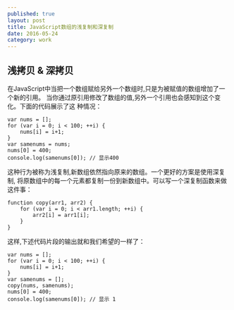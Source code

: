 ```yaml
---  
published: true  
layout: post  
title: JavaScript数组的浅复制和深复制
date: 2016-05-24  
category: work  
---  
```


## 浅拷贝 & 深拷贝
在JavaScript中当把一个数组赋给另外一个数组时,只是为被赋值的数组增加了一个新的引用。
当你通过原引用修改了数组的值,另外一个引用也会感知到这个变化。下面的代码展示了这
种情况：

```
var nums = [];
for (var i = 0; i < 100; ++i) {
	nums[i] = i+1;
}
var samenums = nums;
nums[0] = 400;
console.log(samenums[0]); // 显示400
```

这种行为被称为浅复制,新数组依然指向原来的数组。一个更好的方案是使用深复制,
将原数组中的每一个元素都复制一份到新数组中。可以写一个深复制函数来做这件事：

```
function copy(arr1, arr2) {
	for (var i = 0; i < arr1.length; ++i) {
		arr2[i] = arr1[i];
	}
}
```

这样,下述代码片段的输出就和我们希望的一样了：

```
var nums = [];
for (var i = 0; i < 100; ++i) {
	nums[i] = i+1;
}
var samenums = [];
copy(nums, samenums);
nums[0] = 400;
console.log(samenums[0]); // 显示 1

```


















